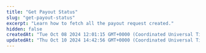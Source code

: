 ```yaml
---
title: "Get Payout Status"
slug: "get-payout-status"
excerpt: "Learn how to fetch all the payout request created."
hidden: false
createdAt: "Tue Oct 08 2024 12:01:15 GMT+0000 (Coordinated Universal Time)"
updatedAt: "Thu Oct 10 2024 14:42:56 GMT+0000 (Coordinated Universal Time)"
---
```


